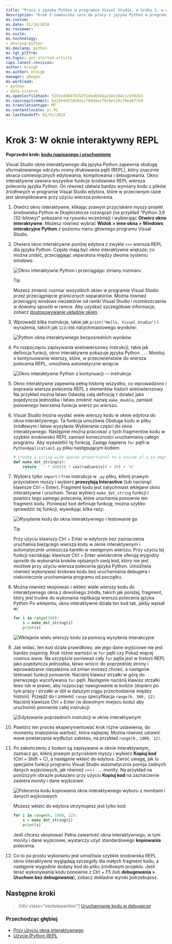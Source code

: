 ```yaml
---
title: "Praca z języka Python w programie Visual Studio, w kroku 3, w oknie interaktywny REPL | Dokumentacja firmy Microsoft"
description: "Krok 3 samouczka core do pracy z języka Python w programie Visual Studio, obejmujące okno Python interaktywny REPL."
ms.custom: 
ms.date: 01/16/2018
ms.reviewer: 
ms.suite: 
ms.technology:
- devlang-python
ms.devlang: python
ms.tgt_pltfrm: 
ms.topic: get-started-article
caps.latest.revision: 
author: kraigb
ms.author: kraigb
manager: ghogen
ms.workload:
- python
- data-science
ms.openlocfilehash: f251e49847655251de46d44a23ee1d4c1c9f0263
ms.sourcegitcommit: ba29e4d37db92ec784d4acf9c6e120cf0ea677e9
ms.translationtype: MT
ms.contentlocale: pl-PL
ms.lasthandoff: 02/01/2018
---
```

# <a name="step-3-using-the-interactive-repl-window"></a>Krok 3: W oknie interaktywny REPL

**Poprzedni krok: [kodu napisanego i uruchomione](tutorial-working-with-python-in-visual-studio-step-02-writing-code.md)**

Visual Studio *okna interaktywnego* dla języka Python zapewnia obsługę sformatowanego odczytu oceny drukowania pętli (REPL), który znacznie skraca comiesięcznych edytowania, kompilowania i debugowania. Okno interaktywne zawiera wszystkie funkcje środowisko REPL wiersza polecenia języka Python. On również ułatwia bardzo wymiany kodu z plików źródłowych w programie Visual Studio edytora, które w przeciwnym razie jest skomplikowane przy użyciu wiersza polecenia.

1. Otwórz okno interaktywne, klikając prawym przyciskiem myszy projekt środowiska Python w Eksploratorze rozwiązań (na przykład "Python 3,6 (32-bitowy)" pokazano na rysunku wcześniej) i wybierając **Otwórz okno interaktywne**. Możesz również wybrać **Widok > inne okna > Windows interakcyjne Python** z poziomu menu głównego programu Visual Studio.

1. Otwiera okno interaktywne poniżej edytora z zwykle `>>>` wiersza REPL dla języka Python. Często mają być okno interaktywne większe, co można zrobić, przeciągając separatora między dwoma systemu windows:

    ![Okno interaktywne Python i przeciągając zmiany rozmiaru](media/vs-getting-started-python-11-interactive1b.png)

    > [!Tip]
    > Możesz zmienić rozmiar wszystkich okien w programie Visual Studio przez przeciągnięcie granicznych separatorów. Można również przeciągnij windows niezależnie od ramki Visual Studio i rozmieszczenia w dowolny sposób w ramce. Aby uzyskać szczegółowe informacje, zobacz [dostosowywanie układów okien](../ide/customizing-window-layouts-in-visual-studio.md).

1. Wprowadź kilka instrukcje, takie jak `print("Hello, Visual Studio")` i wyrażenia, takich jak `123/456` natychmiastowego wyników:

    ![Python okna interaktywnego bezpośrednich wyników](media/vs-getting-started-python-12-interactive2.png)

1. Po rozpoczęciu zapisywania wielowierszowy instrukcji, takie jak definicja funkcji, okno interaktywne pokazuje języka Python `...` Monituj o kontynuowanie wierszy, które, w przeciwieństwie do wiersza polecenia REPL, umożliwia automatyczne wcięcia:

    ![Okno interaktywne Python z kontynuacji — instrukcja](media/vs-getting-started-python-13-interactive3.png)

1. Okno interaktywne zapewnia pełną historię wszystko, co wprowadzono i poprawia wiersza polecenia REPL z elementów historii wielowierszowy. Na przykład można łatwo Odwołaj całą definicję `f` działać jako pojedyncza jednostka i łatwo zmienić nazwę `make_double`, zamiast ponownego tworzenia funkcja wiersz po wierszu.

1. Visual Studio można wysłać wiele wierszy kodu w oknie edytora do okna interaktywnego. Ta funkcja umożliwia Obsługa kodu w pliku źródłowym i łatwe wysyłanie Wybieranie części do okna interaktywnego. Następnie można pracować z tych fragmentów kodu w szybkie środowisko REPL zamiast konieczności uruchamiania całego programu. Aby wyświetlić tę funkcję, Zastąp najpierw `for` pętli w `PythonApplication1.py` pliku następującym kodem:

    ```python
    # Create a string with spaces proportional to a cosine of x in degrees
    def make_dot_string(x):
        return ' ' * int(20 * cos(radians(x)) + 20) + 'o'
    ```

1. Wybierz tylko `import` i `from` instrukcje w `.py` pliku, kliknij prawym przyciskiem myszy i wybierz **przesyłają Interactive** (lub nacisnąć klawisze Ctrl + Enter). Fragment kodu jest natychmiast wklejane okno interaktywne i uruchom. Teraz wybierz `make_dot_string` funkcji i powtórz tego samego polecenia, które uruchamia ponownie ten fragment kodu. Ponieważ kod definiuje funkcję, można szybko sprawdzić tej funkcji, wywołując kilka razy:

    ![Wysyłanie kodu do okna interaktywnego i testowanie go](media/vs-getting-started-python-14-interactive4.png)

    > [!Tip]
    > Przy użyciu klawiszy Ctrl + Enter w edytorze *bez* zaznaczenia uruchamia bieżącego wiersza kodu w oknie interaktywnym i automatycznie umieszcza karetki w następnym wierszu. Przy użyciu tej funkcji naciskając klawisze Ctrl + Enter wielokrotnie oferują wygodny sposób do wykonania kroków opisanych swój kod, który nie jest możliwe przy użyciu wiersza polecenia języka Python. Umożliwia również wykonywać krokowo kodu bez uruchamiania debugera i niekoniecznie uruchamiania programu od początku.

1. Można również skopiować i wkleić wiele wierszy kodu do interaktywnego okna z dowolnego źródła, takich jak poniżej, fragment, który jest trudne do wykonania replikacja wiersza polecenia języka Python Po wklejeniu, okno interaktywne działa ten kod tak, jakby wpisał w:

    ```python
    for i in range(360):
        s = make_dot_string(i)
        print(s)
    ```

    ![Wklejanie wielu wierszy kodu za pomocą wysyłania interakcyjne](media/vs-getting-started-python-15-interactive5.png)

1. Jak widać, ten kod działa prawidłowo, ale jego dane wyjściowe nie jest bardzo inspiring. Krok różne wartości w `for` pętli czy Pokaż więcej cosinus wave. Na szczęście ponieważ cały `for` pętla jest w historii REPL jako pojedyncza jednostka, łatwo wrócić do poprzedniej strony i wprowadzanie niezależnie od zmian możesz chcieć, a następnie testować funkcji ponownie. Naciśnij klawisz strzałki w górę do pierwszego wycofywania `for` pętli. Następnie naciśnij klawisz strzałki lewo lub w prawo, aby rozpocząć nawigowanie w kodzie (dopiero po tym pracy i strzałki w dół w dalszym ciągu przechodzenie między historii). Przejdź do i zmienić `range` specyfikacja `range(0, 360, 12)`. Naciśnij klawisze Ctrl + Enter (w dowolnym miejscu kodu) aby uruchomić ponownie całej instrukcji:

    ![Edytowanie poprzednich instrukcji w oknie interaktywnym](media/vs-getting-started-python-16-interactive6.png)

1. Powtórz ten proces eksperymentować krok różne ustawienia, do momentu znalezienia wartość, która najlepiej. Można również ustawić wave powtarzania wydłużyć zakresu, na przykład `range(0, 1800, 12)`.
 
1. Po zakończeniu z kodem są zapisywane w oknie interaktywnym, zaznacz go, kliknij prawym przyciskiem myszy i wybierz **Kopiuj kod** (Ctrl + Shift + C), a następnie wkleić do edytora. Zwróć uwagę, jak to specjalne funkcji programu Visual Studio automatycznie pomija żadnych danych wyjściowych, jak również `>>>` i `...` monity. Na przykład na poniższym obrazie pokazano przy użyciu **Kopiuj kod** na zaznaczenie zawiera monity i dane wyjściowe:

    ![Polecenia kodu kopiowania okna interaktywnego wyboru z monitami i danych wyjściowych](media/vs-getting-started-python-17-interactive7.png)

    Możesz wkleić do edytora otrzymujesz jest tylko kod:

    ```python
    for i in range(0, 1800, 12):
        s = make_dot_string(i)
        print(s)
    ```

    Jeśli chcesz skopiować Pełna zawartość okna interaktywnego, w tym monity i dane wyjściowe, wystarczy użyć standardowego **kopiowania** polecenia.

1. Co to po prostu wykonaniu jest umożliwia szybkie środowiska REPL okno interaktywne wyglądają szczegóły dla małych fragment kodu, a następnie wygodnie dodany kod do pliku źródłowym projektu. Jeśli teraz wykonywania kodu ponownie z Ctrl + F5 (lub **debugowania > Uruchom bez debugowania**), zobacz dokładne wyniki potrzebujesz.

## <a name="next-steps"></a>Następne kroki

> [!div class="nextstepaction"]
> [Uruchamianie kodu w debugerze](tutorial-working-with-python-in-visual-studio-step-04-debugging.md)

### <a name="going-deeper"></a>Przechodząc głębiej

- [Przy użyciu okna interaktywnego](python-interactive-repl-in-visual-studio.md)
- [Użycie IPython REPL](interactive-repl-ipython.md)

